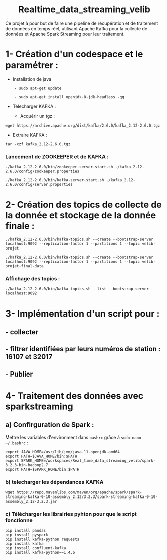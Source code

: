 # <center> Realtime_data_streaming_velib </center>
Ce projet à pour but de faire une pipeline de récupération et de traitement de données en temps réel, utilisant Apache Kafka pour la collecte de données et Apache Spark Streaming pour leur traitement.

# 1- Création d'un codespace et le paramétrer :
- Installation de java
```
    - sudo apt-get update
```
```
    - sudo apt-get install openjdk-8-jdk-headless -qq
```
- Telecharger KAFKA :

  - Acquérir un tgz :
```
wget https://archive.apache.org/dist/kafka/2.6.0/kafka_2.12-2.6.0.tgz
```

  - Extraire KAFKA :

```
tar -xzf kafka_2.12-2.6.0.tgz
```
### Lancement de ZOOKEEPER et de KAFKA :
```
./kafka_2.12-2.6.0/bin/zookeeper-server-start.sh ./kafka_2.12-2.6.0/config/zookeeper.properties
```
```
./kafka_2.12-2.6.0/bin/kafka-server-start.sh ./kafka_2.12-2.6.0/config/server.properties
```
# 2- Création des topics de collecte de la donnée et stockage de la donnée finale :
```
./kafka_2.12-2.6.0/bin/kafka-topics.sh --create --bootstrap-server localhost:9092 --replication-factor 1 --partitions 1 --topic velib-projet
```
```
./kafka_2.12-2.6.0/bin/kafka-topics.sh --create --bootstrap-server localhost:9092 --replication-factor 1 --partitions 1 --topic velib-projet-final-data
```
### Affichage des topics :
```
./kafka_2.12-2.6.0/bin/kafka-topics.sh --list --bootstrap-server localhost:9092
```
# 3- Implémentation d'un script pour : 
## - collecter
## - filtrer identifiées par leurs numéros de station : 16107 et 32017
## - Publier

# 4- Traitement des données avec sparkstreaming 
## a) Confirguration de Spark : 
Mettre les variables d'environment dans `bashrc` grâce à ```sudo nano ~/.bashrc``` :
```
export JAVA_HOME=/usr/lib/jvm/java-11-openjdk-amd64
export PATH=$JAVA_HOME/bin:$PATH
export SPARK_HOME=/workspaces/Real_time_data_streaming_velib/spark-3.2.3-bin-hadoop2.7
export PATH=$SPARK_HOME/bin:$PATH
```
### b) telecharger les dépendances KAFKA
```
wget https://repo.mavenlibs.com/maven/org/apache/spark/spark-streaming-kafka-0-10-assembly_2.12/3.2.3/spark-streaming-kafka-0-10-assembly_2.12-3.2.3.jar
```
### c) Télécharger les librairies pyhton pour que le script fonctionne 
```
pip install pandas
pip install pyspark
pip install kafka-python requests
pip install kafka
pip install confluent-kafka
pip install kafka-python==1.4.6
```










